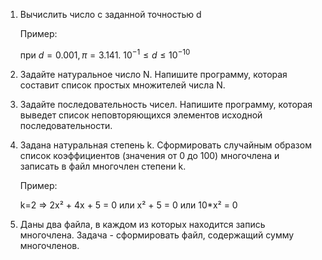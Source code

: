 1. Вычислить число c заданной точностью d

    Пример:

    при $d = 0.001, π = 3.141.$ $10^{-1} ≤ d ≤10^{-10}$
2. Задайте натуральное число N. Напишите программу, которая составит список простых множителей числа N.
3. Задайте последовательность чисел. Напишите программу, которая выведет список неповторяющихся элементов исходной последовательности.
4. Задана натуральная степень k. Сформировать случайным образом список коэффициентов (значения от 0 до 100) многочлена и записать в файл многочлен степени k.

    Пример:

    k=2 => 2x² + 4x + 5 = 0 или x² + 5 = 0 или 10*x² = 0
5. Даны два файла, в каждом из которых находится запись многочлена. Задача - сформировать файл, содержащий сумму многочленов.
